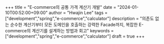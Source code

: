 +++
title = "E-commerce의 공통 가격 계산기 개발"
date = "2024-01-10T00:52:00+09:00"
author = "Hwajin Lee"
tags = ["development","spring","e-commerce","calculator"]
description = "의존도 없는 순수한 계산기부터 모든 도메인을 호출하는 강력한 Facade까지, 복잡한 E-commerce의 계산기를 설계하는 방법과 회고"
keywords = ["development","spring","e-commerce","calculator"]
draft = true
+++
